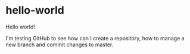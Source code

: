 # hello-world

Hello world!

I'm testing GitHub to see how can I create a repository, how to manage a new branch and commit changes to master.

